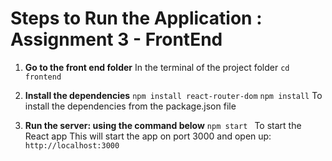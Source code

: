 # Steps to Run the Application : Assignment 3 - FrontEnd

  1. **Go to the front end folder** 
  In the terminal of the project folder
  ```cd frontend ``` 

  2. **Install the dependencies** 
  ```npm install react-router-dom```
  ```npm install```
  To install the dependencies from the package.json file

  3. **Run the server: using the command below** 
  ```npm start ```
  To start the React app
  This will start the app on port 3000 and open up: ```http://localhost:3000 ```